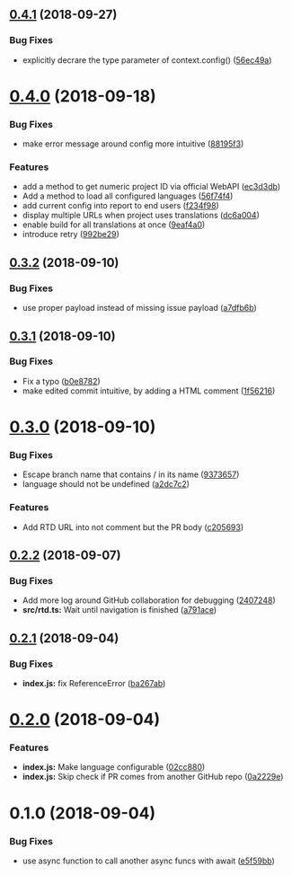 ## [0.4.1](https://github.com/KengoTODA/rtd-bot/compare/v0.4.0...v0.4.1) (2018-09-27)


### Bug Fixes

* explicitly decrare the type parameter of context.config() ([56ec49a](https://github.com/KengoTODA/rtd-bot/commit/56ec49a))

# [0.4.0](https://github.com/KengoTODA/rtd-bot/compare/v0.3.2...v0.4.0) (2018-09-18)


### Bug Fixes

* make error message around config more intuitive ([88195f3](https://github.com/KengoTODA/rtd-bot/commit/88195f3))


### Features

* add a method to get numeric project ID via official WebAPI ([ec3d3db](https://github.com/KengoTODA/rtd-bot/commit/ec3d3db))
* Add a method to load all configured languages ([56f74f4](https://github.com/KengoTODA/rtd-bot/commit/56f74f4))
* add current config into report to end users ([f234f98](https://github.com/KengoTODA/rtd-bot/commit/f234f98))
* display multiple URLs when project uses translations ([dc6a004](https://github.com/KengoTODA/rtd-bot/commit/dc6a004))
* enable build for all translations at once ([9eaf4a0](https://github.com/KengoTODA/rtd-bot/commit/9eaf4a0))
* introduce retry ([992be29](https://github.com/KengoTODA/rtd-bot/commit/992be29))

## [0.3.2](https://github.com/KengoTODA/rtd-bot/compare/v0.3.1...v0.3.2) (2018-09-10)


### Bug Fixes

* use proper payload instead of missing issue payload ([a7dfb6b](https://github.com/KengoTODA/rtd-bot/commit/a7dfb6b))

## [0.3.1](https://github.com/KengoTODA/rtd-bot/compare/v0.3.0...v0.3.1) (2018-09-10)


### Bug Fixes

* Fix a typo ([b0e8782](https://github.com/KengoTODA/rtd-bot/commit/b0e8782))
* make edited commit intuitive, by adding a HTML comment ([1f56216](https://github.com/KengoTODA/rtd-bot/commit/1f56216))

# [0.3.0](https://github.com/KengoTODA/rtd-bot/compare/v0.2.2...v0.3.0) (2018-09-10)


### Bug Fixes

* Escape branch name that contains / in its name ([9373657](https://github.com/KengoTODA/rtd-bot/commit/9373657))
* language should not be undefined ([a2dc7c2](https://github.com/KengoTODA/rtd-bot/commit/a2dc7c2))


### Features

* Add RTD URL into not comment but the PR body ([c205693](https://github.com/KengoTODA/rtd-bot/commit/c205693))

## [0.2.2](https://github.com/KengoTODA/rtd-bot/compare/v0.2.1...v0.2.2) (2018-09-07)


### Bug Fixes

* Add more log around GitHub collaboration for debugging ([2407248](https://github.com/KengoTODA/rtd-bot/commit/2407248))
* **src/rtd.ts:** Wait until navigation is finished ([a791ace](https://github.com/KengoTODA/rtd-bot/commit/a791ace))

## [0.2.1](https://github.com/KengoTODA/rtd-bot/compare/v0.2.0...v0.2.1) (2018-09-04)


### Bug Fixes

* **index.js:** fix ReferenceError ([ba267ab](https://github.com/KengoTODA/rtd-bot/commit/ba267ab))

# [0.2.0](https://github.com/KengoTODA/rtd-bot/compare/v0.1.0...v0.2.0) (2018-09-04)


### Features

* **index.js:** Make language configurable ([02cc880](https://github.com/KengoTODA/rtd-bot/commit/02cc880))
* **index.js:** Skip check if PR comes from another GitHub repo ([0a2229e](https://github.com/KengoTODA/rtd-bot/commit/0a2229e))

# 0.1.0 (2018-09-04)


### Bug Fixes

* use async function to call another async funcs with await ([e5f59bb](https://github.com/KengoTODA/rtd-bot/commit/e5f59bb))
